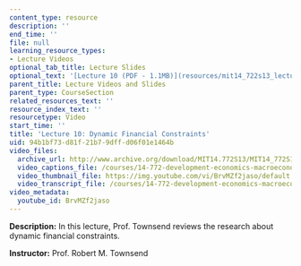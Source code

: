 ```yaml
---
content_type: resource
description: ''
end_time: ''
file: null
learning_resource_types:
- Lecture Videos
optional_tab_title: Lecture Slides
optional_text: '[Lecture 10 (PDF - 1.1MB)](resources/mit14_722s13_lecture10)'
parent_title: Lecture Videos and Slides
parent_type: CourseSection
related_resources_text: ''
resource_index_text: ''
resourcetype: Video
start_time: ''
title: 'Lecture 10: Dynamic Financial Constraints'
uid: 94b1bf73-d81f-21b7-9dff-d06f01e1464b
video_files:
  archive_url: http://www.archive.org/download/MIT14.772S13/MIT14_772S13_lec10_300k.mp4
  video_captions_file: /courses/14-772-development-economics-macroeconomics-spring-2013/cb7ffac112575bc0aa2a832eba0c4912_BrvMZf2jaso.vtt
  video_thumbnail_file: https://img.youtube.com/vi/BrvMZf2jaso/default.jpg
  video_transcript_file: /courses/14-772-development-economics-macroeconomics-spring-2013/214adab8bf9dfdf07c28ab0bd14c058f_BrvMZf2jaso.pdf
video_metadata:
  youtube_id: BrvMZf2jaso
---
```


**Description:** In this lecture, Prof. Townsend reviews the research about dynamic financial constraints.

**Instructor:** Prof. Robert M. Townsend